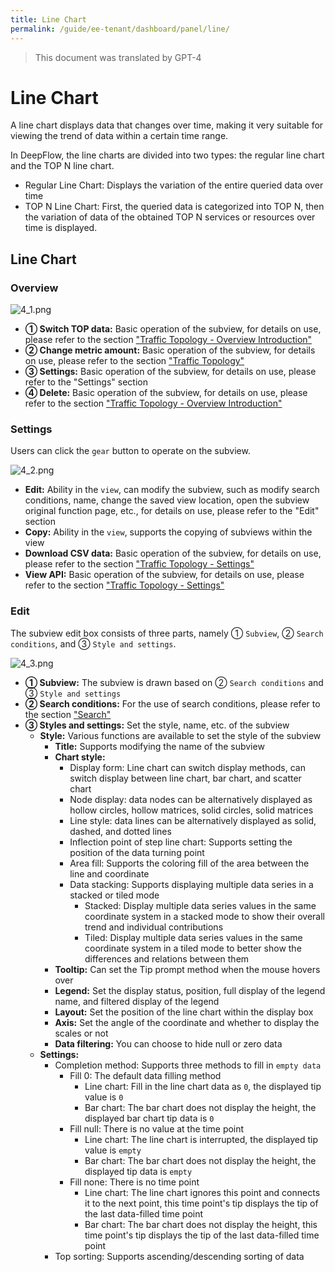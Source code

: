 ```yaml
---
title: Line Chart
permalink: /guide/ee-tenant/dashboard/panel/line/
---
```


> This document was translated by GPT-4

# Line Chart

A line chart displays data that changes over time, making it very suitable for viewing the trend of data within a certain time range.

In DeepFlow, the line charts are divided into two types: the regular line chart and the TOP N line chart.

- Regular Line Chart: Displays the variation of the entire queried data over time
- TOP N Line Chart: First, the queried data is categorized into TOP N, then the variation of data of the obtained TOP N services or resources over time is displayed.

## Line Chart

### Overview

![4_1.png](https://yunshan-guangzhou.oss-cn-beijing.aliyuncs.com/pub/pic/2023091965095d3e238cb.png)

- **① Switch TOP data:** Basic operation of the subview, for details on use, please refer to the section ["Traffic Topology - Overview Introduction"](./topology/)
- **② Change metric amount:** Basic operation of the subview, for details on use, please refer to the section ["Traffic Topology"](./topology/)
- **③ Settings:** Basic operation of the subview, for details on use, please refer to the "Settings" section
- **④ Delete:** Basic operation of the subview, for details on use, please refer to the section ["Traffic Topology - Overview Introduction"](./topology/)

### Settings

Users can click the `gear` button to operate on the subview.

![4_2.png](https://yunshan-guangzhou.oss-cn-beijing.aliyuncs.com/pub/pic/2023091965095d3f1f856.png)

- **Edit:** Ability in the `view`, can modify the subview, such as modify search conditions, name, change the saved view location, open the subview original function page, etc., for details on use, please refer to the "Edit" section
- **Copy:** Ability in the `view`, supports the copying of subviews within the view
- **Download CSV data:** Basic operation of the subview, for details on use, please refer to the section ["Traffic Topology - Settings"](./topology/)
- **View API:** Basic operation of the subview, for details on use, please refer to the section ["Traffic Topology - Settings"](./topology/)

### Edit

The subview edit box consists of three parts, namely ① `Subview`, ② `Search conditions`, and ③ `Style and settings`.

![4_3.png](https://yunshan-guangzhou.oss-cn-beijing.aliyuncs.com/pub/pic/20230919650967d61bc29.png)

- **① Subview:** The subview is drawn based on ② `Search conditions` and ③ `Style and settings`
- **② Search conditions:** For the use of search conditions, please refer to the section ["Search"](../../query/overview/)
- **③ Styles and settings:** Set the style, name, etc. of the subview
  - **Style:** Various functions are available to set the style of the subview
    - **Title:** Supports modifying the name of the subview
    - **Chart style:**
      - Display form: Line chart can switch display methods, can switch display between line chart, bar chart, and scatter chart
      - Node display: data nodes can be alternatively displayed as hollow circles, hollow matrices, solid circles, solid matrices
      - Line style: data lines can be alternatively displayed as solid, dashed, and dotted lines
      - Inflection point of step line chart: Supports setting the position of the data turning point
      - Area fill: Supports the coloring fill of the area between the line and coordinate
      - Data stacking: Supports displaying multiple data series in a stacked or tiled mode
        - Stacked: Display multiple data series values in the same coordinate system in a stacked mode to show their overall trend and individual contributions
        - Tiled: Display multiple data series values in the same coordinate system in a tiled mode to better show the differences and relations between them
    - **Tooltip:** Can set the Tip prompt method when the mouse hovers over
    - **Legend:** Set the display status, position, full display of the legend name, and filtered display of the legend
    - **Layout:** Set the position of the line chart within the display box
    - **Axis:** Set the angle of the coordinate and whether to display the scales or not
    - **Data filtering:** You can choose to hide null or zero data
  - **Settings:**
    - Completion method: Supports three methods to fill in `empty data`
      - Fill 0: The default data filling method
        - Line chart: Fill in the line chart data as `0`, the displayed tip value is `0`
        - Bar chart: The bar chart does not display the height, the displayed bar chart tip data is `0`
      - Fill null: There is no value at the time point
        - Line chart: The line chart is interrupted, the displayed tip value is `empty`
        - Bar chart: The bar chart does not display the height, the displayed tip data is `empty`
      - Fill none: There is no time point
        - Line chart: The line chart ignores this point and connects it to the next point, this time point's tip displays the tip of the last data-filled time point
        - Bar chart: The bar chart does not display the height, this time point's tip displays the tip of the last data-filled time point
    - Top sorting: Supports ascending/descending sorting of data
